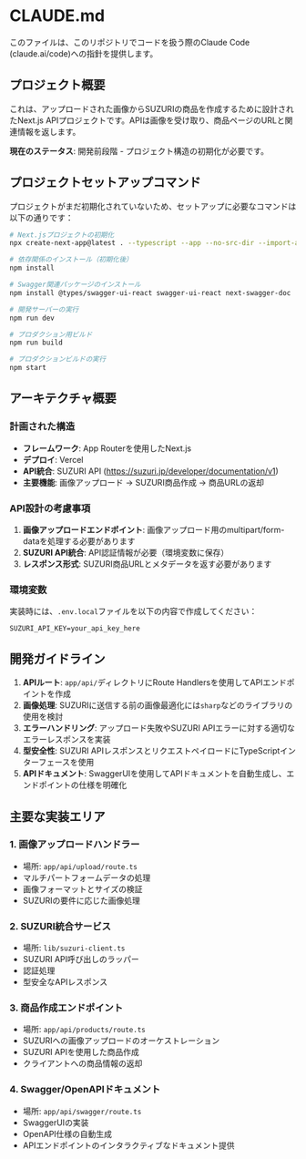 # CLAUDE.md

このファイルは、このリポジトリでコードを扱う際のClaude Code (claude.ai/code)への指針を提供します。

## プロジェクト概要

これは、アップロードされた画像からSUZURIの商品を作成するために設計されたNext.js APIプロジェクトです。APIは画像を受け取り、商品ページのURLと関連情報を返します。

**現在のステータス**: 開発前段階 - プロジェクト構造の初期化が必要です。

## プロジェクトセットアップコマンド

プロジェクトがまだ初期化されていないため、セットアップに必要なコマンドは以下の通りです：

```bash
# Next.jsプロジェクトの初期化
npx create-next-app@latest . --typescript --app --no-src-dir --import-alias "@/*"

# 依存関係のインストール（初期化後）
npm install

# Swagger関連パッケージのインストール
npm install @types/swagger-ui-react swagger-ui-react next-swagger-doc

# 開発サーバーの実行
npm run dev

# プロダクション用ビルド
npm run build

# プロダクションビルドの実行
npm start
```

## アーキテクチャ概要

### 計画された構造
- **フレームワーク**: App Routerを使用したNext.js
- **デプロイ**: Vercel
- **API統合**: SUZURI API (https://suzuri.jp/developer/documentation/v1)
- **主要機能**: 画像アップロード → SUZURI商品作成 → 商品URLの返却

### API設計の考慮事項
1. **画像アップロードエンドポイント**: 画像アップロード用のmultipart/form-dataを処理する必要があります
2. **SUZURI API統合**: API認証情報が必要（環境変数に保存）
3. **レスポンス形式**: SUZURI商品URLとメタデータを返す必要があります

### 環境変数
実装時には、`.env.local`ファイルを以下の内容で作成してください：
```
SUZURI_API_KEY=your_api_key_here
```

## 開発ガイドライン

1. **APIルート**: `app/api/`ディレクトリにRoute Handlersを使用してAPIエンドポイントを作成
2. **画像処理**: SUZURIに送信する前の画像最適化には`sharp`などのライブラリの使用を検討
3. **エラーハンドリング**: アップロード失敗やSUZURI APIエラーに対する適切なエラーレスポンスを実装
4. **型安全性**: SUZURI APIレスポンスとリクエストペイロードにTypeScriptインターフェースを使用
5. **APIドキュメント**: SwaggerUIを使用してAPIドキュメントを自動生成し、エンドポイントの仕様を明確化

## 主要な実装エリア

### 1. 画像アップロードハンドラー
- 場所: `app/api/upload/route.ts`
- マルチパートフォームデータの処理
- 画像フォーマットとサイズの検証
- SUZURIの要件に応じた画像処理

### 2. SUZURI統合サービス
- 場所: `lib/suzuri-client.ts`
- SUZURI API呼び出しのラッパー
- 認証処理
- 型安全なAPIレスポンス

### 3. 商品作成エンドポイント
- 場所: `app/api/products/route.ts`
- SUZURIへの画像アップロードのオーケストレーション
- SUZURI APIを使用した商品作成
- クライアントへの商品情報の返却

### 4. Swagger/OpenAPIドキュメント
- 場所: `app/api/swagger/route.ts`
- SwaggerUIの実装
- OpenAPI仕様の自動生成
- APIエンドポイントのインタラクティブなドキュメント提供